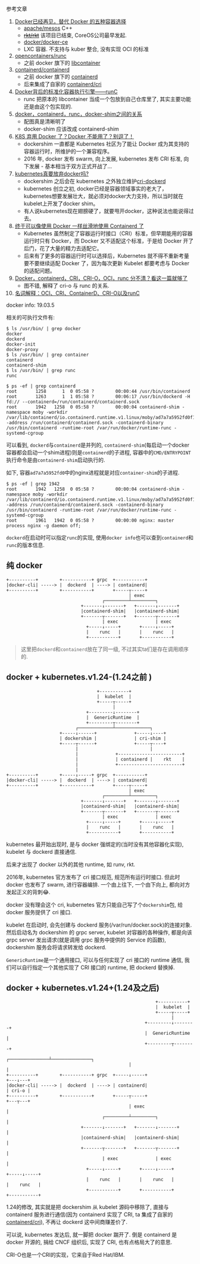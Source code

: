 参考文章

1. [Docker已经再见，替代 Docker 的五种容器选择](https://cloud.tencent.com/developer/article/1422822)
    - [apache/mesos](https://github.com/apache/mesos) C++
    - ~~[rkt/rkt](https://github.com/rkt/rkt)~~ 该项目已结束, CoreOS公司最早发起.
    - [docker/docker-ce](https://github.com/docker/docker-ce)
    - LXC 容器. 不支持与 kuber 整合, 没有实现 OCI 的标准
2. [opencontainers/runc](https://github.com/opencontainers/runc)
    - 之前 docker 旗下的 [libcontainer](https://github.com/docker-archive/libcontainer)
3. [containerd/containerd](https://github.com/containerd/containerd)
    - 之前 docker 旗下的 [containerd](https://github.com/docker-archive/containerd)
    - 后来集成了自家的 [containerd/cri](https://github.com/containerd/cri)
4. [Docker背后的标准化容器执行引擎——runC](https://blog.csdn.net/HarmonyCloud_/article/details/125999479)
    - runc 把原本的 libcontainer 当成一个包放到自己仓库里了, 其实主要功能还是由这个包实现的.
5. [docker，containerd，runc，docker-shim之间的关系](https://blog.51cto.com/zhangxueliang/4945674)
    - 配图真是清晰明了
    - docker-shim 应该改成 containerd-shim
6. [K8S 弃用 Docker 了？Docker 不能用了？别逗了！](https://moelove.info/2020/12/03/K8S-%E5%BC%83%E7%94%A8-Docker-%E4%BA%86Docker-%E4%B8%8D%E8%83%BD%E7%94%A8%E4%BA%86%E5%88%AB%E9%80%97%E4%BA%86/)
    - dockershim 一直都是 Kubernetes 社区为了能让 Docker 成为其支持的容器运行时，所维护的一个兼容程序。 
    - 2016 年, docker 发布 swarm, 向上发展, kubernetes 发布 CRI 标准, 向下发展 - 基本相当于双方正式开战了...
7. [kubernetes真要放弃docker吗?](https://zhuanlan.zhihu.com/p/333367514)
    - dockershim 之后会在 kubernetes 之外独立维护[cri-dockerd](https://github.com/Mirantis/cri-dockerd)
    - kubernetes 创立之初, docker已经是容器领域事实的老大了，kubernetes想要发展壮大，就必须对docker大力支持，所以当时就在kubelet上开发了docker shim。
    - 有人说kubernetes现在翅膀硬了，就要甩开docker，这种说法也能说得过去。
8. [终于可以像使用 Docker 一样丝滑地使用 Containerd 了](https://zhuanlan.zhihu.com/p/364206329)
    - Kubernetes 虽然制定了容器运行时接口（CRI）标准，但早期能用的容器运行时只有 Docker，而 Docker 又不适配这个标准，于是给 Docker 开了后门，花了大量的精力去适配它。
    - 后来有了更多的容器运行时可以选择后，Kubernetes 就不得不重新考量要不要继续适配 Docker 了，因为每次更新 Kubelet 都要考虑与 Docker 的适配问题。
9. [Docker，containerd，CRI，CRI-O，OCI，runc 分不清？看这一篇就够了](https://zhuanlan.zhihu.com/p/490585683)
    - 图不错, 解释了 cri-o 与 runc 的关系.
10. [名词解释：OCI、CRI、ContainerD、CRI-O以及runC](https://zhuanlan.zhihu.com/p/468495520)

docker info: 19.03.5

相关的可执行文件有:

```console
$ ls /usr/bin/ | grep docker
docker
dockerd
docker-init
docker-proxy
$ ls /usr/bin/ | grep container
containerd
containerd-shim
$ ls /usr/bin/ | grep runc
runc
```

```log
$ ps -ef | grep containerd
root       1258      1  0 05:58 ?        00:00:44 /usr/bin/containerd
root       1263      1  1 05:58 ?        00:06:17 /usr/bin/dockerd -H fd:// --containerd=/run/containerd/containerd.sock
root       1942   1258  0 05:58 ?        00:00:04 containerd-shim -namespace moby -workdir /var/lib/containerd/io.containerd.runtime.v1.linux/moby/ad7a7a5952fd0f1b6637d49cdb673d73b73b65d750f21a734b133d8e07e25b98 -address /run/containerd/containerd.sock -containerd-binary /usr/bin/containerd -runtime-root /var/run/docker/runtime-runc -systemd-cgroup
```

可以看到, `dockerd`与`containerd`是并列的, `containerd-shim`(每启动一个docker容器都会启动一个shim进程)则是`containerd`的子进程, 容器中的`CMD/ENTRYPOINT`执行命令是由`containerd-shim`启动执行的. 

如下, 容器`ad7a7a5952fd0`中的nginx进程就是对应`container-shim`的子进程.

```log
$ ps -ef | grep 1942
root       1942   1258  0 05:58 ?        00:00:04 containerd-shim -namespace moby -workdir /var/lib/containerd/io.containerd.runtime.v1.linux/moby/ad7a7a5952fd0f1b6637d49cdb673d73b73b65d750f21a734b133d8e07e25b98 -address /run/containerd/containerd.sock -containerd-binary /usr/bin/containerd -runtime-root /var/run/docker/runtime-runc -systemd-cgroup
root       1961   1942  0 05:58 ?        00:00:00 nginx: master process nginx -g daemon off;
```

`dockerd`在启动时可以指定`runc`的实现, 使用`docker info`也可以查到`containerd`和`runc`的版本信息.

## 纯 docker 

```
+----------+        +-----------+ grpc  +-----------+
|docker-cli| -----> |  dockerd  | ----> | containerd|
+----------+        +-----------+       +-----┬-----+
                                              | exec
                                    ┌─────────┴─────────┐
                            +-------↓-------+   +-------↓-------+
                            |containerd-shim|   |containerd-shim|
                            +-------┬-------+   +-------┬-------+
                                    | exec              | exec
                              +-----↓-----+       +-----↓-----+
                              |    runc   |       |    runc   |
                              +-----------+       +-----------+
```

> 这里把`dockerd`和`containerd`放在了同一级, 不过其实ta们是存在调用顺序的.

## docker + kubernetes.v1.24-(1.24之前 )

```
                                  +-----------+   
                                  |  kubelet  |   
                                  +-----┬-----+   
                                        |         
                              +---------↓--------+
                              |  GenericRuntime  |
                              +---------┬--------+
                          ┌─────────────┴─────────────┐ 
                    +-----↓------+              +-----↓----+ 
                    | dockershim |              | cri-shim | 
                    +-----┬------+              +-----┬----+ 
                          |                           |
                          |              +------------------------+
                          |              | containerd |    rkt    |
                          |              +------------------------+
                          |
+----------+        +-----↓-----+ grpc  +-----------+
|docker-cli| -----> |  dockerd  | ----> | containerd|
+----------+        +-----------+       +-----┬-----+
                                              | exec
                                    ┌─────────┴─────────┐
                            +-------↓-------+   +-------↓-------+
                            |containerd-shim|   |containerd-shim|
                            +-------┬-------+   +-------┬-------+
                                    | exec              | exec
                              +-----↓-----+       +-----↓-----+
                              |    runc   |       |    runc   |
                              +-----------+       +-----------+
```

kubernetes 最开始出现时, 是与 docker 强绑定的(当时没有其他容器化实现), kubelet 与 dockerd 直接通信.

后来才出现了 docker 以外的其他 runtime, 如 runv, rkt. 

2016年, kubernetes 官方发布了 cri 接口规范, 规范所有运行时接口. 但此时 docker 也发布了 swarm, 进行容器编排. 一个由上往下, 一个由下向上, 都向对方发起正义的背刺😂.

docker 没有理会这个 cri, kubernetes 官方只能自己写了个`dockershim`包, 给 docker 服务提供了 cri 接口. 

kubelet 在启动时, 会先创建与 dockerd 服务(/var/run/docker.sock)的连接对象. 然后启动名为 dockershim 的 grpc server, kubelet 对容器的各种操作, 都是向该 grpc server 发出请求(就是调用 grpc 服务中提供的 Service 的函数), dockershim 服务会将请求转发给 dockerd.

`GenericRuntime`是一个通用接口, 可以与任何实现了 cri 接口的 runtime 通信, 我们可以自行指定一个其他实现了 CRI 接口的 runtime, 把 dockerd 替换掉.

## docker + kubernetes.v1.24+(1.24及之后)

```
                                                        +-----------+   
                                                        |  kubelet  |   
                                                        +-----┬-----+   
                                                              |         
                                                    +---------↓--------+
                                                    |  GenericRuntime  |
                                                    +---------┬--------+
                                              ┌───────────────┴───────────────┐
                                              |                               |
+----------+        +-----------+ grpc  +-----↓-----+                     +---↓---+
|docker-cli| -----> |  dockerd  | ----> | containerd|                     | cri-o |
+----------+        +-----------+       +-----┬-----+                     +---┬---+
                                              | exec                          |
                                    ┌─────────┴─────────┐                     |
                            +-------↓-------+   +-------↓-------+             |
                            |containerd-shim|   |containerd-shim|             |
                            +-------┬-------+   +-------┬-------+             |
                                    | exec              | exec                |
                              +-----↓-----+       +-----↓-----+         +-----↓-----+
                              |    runc   |       |    runc   |         |    runc   |
                              +-----------+       +-----------+         +-----------+
```

1.24的修改, 其实就是把 dockershim 从 kubelet 源码中移除了, 直接与 containerd 服务进行通信(因为 containerd 实现了 CRI, ta 集成了自家的 [containerd/cri](https://github.com/containerd/cri)), 不再让 dockerd 这中间商赚差价了.

可以说, kubernetes 发达后, 就一脚把 docker 踹开了. 倒是 containerd 是 docker 开源的, 捐给 CNCF 组织后, 实现了 CRI, 也有点格局大了的意思.

CRI-O也是一个CRI的实现，它来自于Red Hat/IBM.
